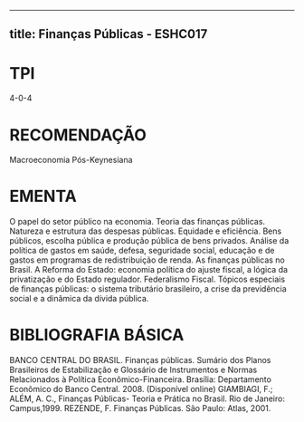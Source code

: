 
---
title: Finanças Públicas - ESHC017 
---

# TPI

4-0-4

# RECOMENDAÇÃO

Macroeconomia Pós-Keynesiana

# EMENTA

O papel do setor público na economia. Teoria das finanças públicas. Natureza e estrutura das despesas públicas. Equidade e eficiência. Bens públicos, escolha pública e produção pública de bens privados. Análise da política de gastos em saúde, defesa, seguridade social, educação e de gastos em programas de redistribuição de renda. As finanças públicas no Brasil. A Reforma do Estado: economia política do ajuste fiscal, a lógica da privatização e do Estado regulador. Federalismo Fiscal. Tópicos especiais de finanças públicas: o sistema tributário brasileiro, a crise da previdência social e a dinâmica da dívida pública.

# BIBLIOGRAFIA BÁSICA

BANCO CENTRAL DO BRASIL. Finanças públicas. Sumário dos Planos Brasileiros de Estabilização e Glossário de Instrumentos e Normas Relacionados à Política Econômico-Financeira. Brasília: Departamento Econômico do Banco Central. 2008. (Disponível online)
GIAMBIAGI, F.; ALÉM, A. C., Finanças Públicas- Teoria e Prática no Brasil. Rio de Janeiro: Campus,1999.
REZENDE, F. Finanças Públicas. São Paulo: Atlas, 2001.
        